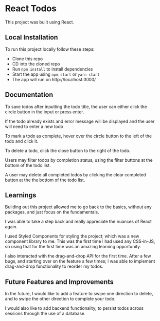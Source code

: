 # React Todos

This project was built using React.

## Local Installation

To run this project locally follow these steps:

- Clone this repo
- CD into the cloned repo
- Run `npm install` to install dependencies
- Start the app using `npm start` or `yarn start`
- The app will run on http://localhost:3000/

## Documentation

To save todos after inputting the todo title, the user can either click the circle button in the input or press enter.

If the todo already exists and error message will be displayed and the user will need to enter a new todo

To mark a todo as complete, hover over the circle button to the left of the todo and click it.

To delete a todo, click the close button to the right of the todo.

Users may filter todos by completion status, using the filter buttons at the bottom of the todo list.

A user may delete all completed todos by clicking the clear completed button at the the bottom of the todo list.

## Learnings

Building out this project allowed me to go back to the basics, without any packages, and just focus on the fundamentals.

I was able to take a step back and really appreciate the nuances of React again.

I used Styled Components for styling the project; which was a new component library to me. This was the first time I had used any CSS-in-JS, so using that for the first time was an amazing learning opportunity.

I also interacted with the drag-and-drop API for the first time. After a few bugs, and starting over on the feature a few times; I was able to implement drag-and-drop functionality to reorder my todos.

## Future Features and Improvements

In the future, I would like to add a feature to swipe one direction to delete, and to swipe the other direction to complete your todo.

I would also like to add backend functionality, to persist todos across sessions through the use of a database.
